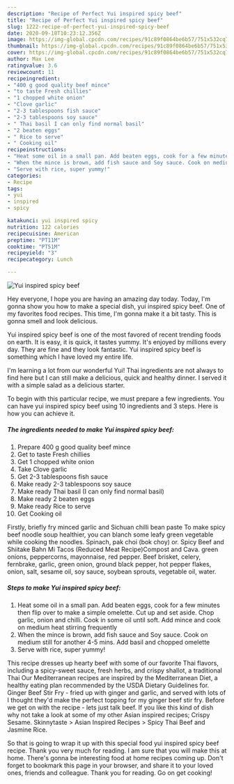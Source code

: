 ```yaml
---
description: "Recipe of Perfect Yui inspired spicy beef"
title: "Recipe of Perfect Yui inspired spicy beef"
slug: 1222-recipe-of-perfect-yui-inspired-spicy-beef
date: 2020-09-18T10:23:12.356Z
image: https://img-global.cpcdn.com/recipes/91c89f0864be6b57/751x532cq70/yui-inspired-spicy-beef-recipe-main-photo.jpg
thumbnail: https://img-global.cpcdn.com/recipes/91c89f0864be6b57/751x532cq70/yui-inspired-spicy-beef-recipe-main-photo.jpg
cover: https://img-global.cpcdn.com/recipes/91c89f0864be6b57/751x532cq70/yui-inspired-spicy-beef-recipe-main-photo.jpg
author: Max Lee
ratingvalue: 3.6
reviewcount: 11
recipeingredient:
- "400 g good quality beef mince"
- "to taste Fresh chillies"
- "1 chopped white onion"
- "Clove garlic"
- "2-3 tablespoons fish sauce"
- "2-3 tablespoons soy sauce"
- " Thai basil I can only find normal basil"
- "2 beaten eggs"
- " Rice to serve"
- " Cooking oil"
recipeinstructions:
- "Heat some oil in a small pan. Add beaten eggs, cook for a few minutes then flip over to make a simple omelette. Cut up and set aside. Chop garlic, onion and chilli. Cook in some oil until soft. Add mince and cook on medium heat stirring frequently"
- "When the mince is brown, add fish sauce and Soy sauce. Cook on medium still for another 4-5 mins. Add basil and chopped omelette"
- "Serve with rice, super yummy!"
categories:
- Recipe
tags:
- yui
- inspired
- spicy

katakunci: yui inspired spicy 
nutrition: 122 calories
recipecuisine: American
preptime: "PT11M"
cooktime: "PT51M"
recipeyield: "3"
recipecategory: Lunch

---
```



![Yui inspired spicy beef](https://img-global.cpcdn.com/recipes/91c89f0864be6b57/751x532cq70/yui-inspired-spicy-beef-recipe-main-photo.jpg)

Hey everyone, I hope you are having an amazing day today. Today, I'm gonna show you how to make a special dish, yui inspired spicy beef. One of my favorites food recipes. This time, I'm gonna make it a bit tasty. This is gonna smell and look delicious.

Yui inspired spicy beef is one of the most favored of recent trending foods on earth. It is easy, it is quick, it tastes yummy. It's enjoyed by millions every day. They are fine and they look fantastic. Yui inspired spicy beef is something which I have loved my entire life.

I&#39;m learning a lot from our wonderful Yui! Thai ingredients are not always to find here but I can still make a delicious, quick and healthy dinner. I served it with a simple salad as a delicious starter.


To begin with this particular recipe, we must prepare a few ingredients. You can have yui inspired spicy beef using 10 ingredients and 3 steps. Here is how you can achieve it.

<!--inarticleads1-->

##### The ingredients needed to make Yui inspired spicy beef:

1. Prepare 400 g good quality beef mince
1. Get to taste Fresh chillies
1. Get 1 chopped white onion
1. Take Clove garlic
1. Get 2-3 tablespoons fish sauce
1. Make ready 2-3 tablespoons soy sauce
1. Make ready  Thai basil (I can only find normal basil)
1. Make ready 2 beaten eggs
1. Make ready  Rice to serve
1. Get  Cooking oil


Firstly, briefly fry minced garlic and Sichuan chilli bean paste To make spicy beef noodle soup healthier, you can blanch some leafy green vegetable while cooking the noodles. Spinach, pak choi (bok choy) or. Spicy Beef and Shiitake Bahn Mi Tacos (Reduced Meat Recipe)Compost and Cava. green onions, peppercorns, mayonnaise, red pepper. Beef brisket, celery, fernbrake, garlic, green onion, ground black pepper, hot pepper flakes, onion, salt, sesame oil, soy sauce, soybean sprouts, vegetable oil, water. 

<!--inarticleads2-->

##### Steps to make Yui inspired spicy beef:

1. Heat some oil in a small pan. Add beaten eggs, cook for a few minutes then flip over to make a simple omelette. Cut up and set aside. Chop garlic, onion and chilli. Cook in some oil until soft. Add mince and cook on medium heat stirring frequently
1. When the mince is brown, add fish sauce and Soy sauce. Cook on medium still for another 4-5 mins. Add basil and chopped omelette
1. Serve with rice, super yummy!


This recipe dresses up hearty beef with some of our favorite Thai flavors, including a spicy-sweet sauce, fresh herbs, and crispy shallot, a traditional Thai Our Mediterranean recipes are inspired by the Mediterranean Diet, a healthy eating plan recommended by the USDA Dietary Guidelines for. Ginger Beef Stir Fry - fried up with ginger and garlic, and served with lots of I thought they&#39;d make the perfect topping for my ginger beef stir fry. Before we get on with the recipe - lets just talk beef. If you like this kind of dish why not take a look at some of my other Asian inspired recipes; Crispy Sesame. Skinnytaste &gt; Asian Inspired Recipes &gt; Spicy Thai Beef and Jasmine Rice. 

So that is going to wrap it up with this special food yui inspired spicy beef recipe. Thank you very much for reading. I am sure that you will make this at home. There's gonna be interesting food at home recipes coming up. Don't forget to bookmark this page in your browser, and share it to your loved ones, friends and colleague. Thank you for reading. Go on get cooking!
